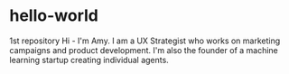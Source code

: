 # hello-world
1st repository
Hi - I'm Amy. I am a UX Strategist who works on marketing campaigns and product development. I'm also the founder of a machine learning startup creating individual agents. 
